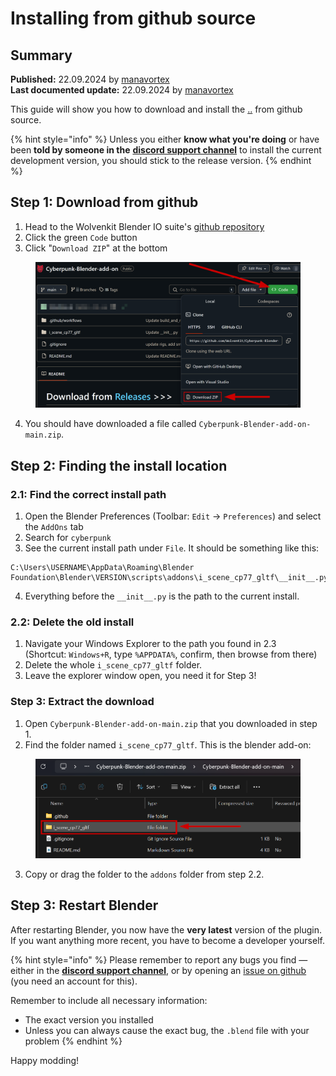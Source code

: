 # Installing from github source

## Summary

**Published:** 22.09.2024 by [manavortex](https://app.gitbook.com/u/NfZBoxGegfUqB33J9HXuCs6PVaC3 "mention")\
**Last documented update:** 22.09.2024 by [manavortex](https://app.gitbook.com/u/NfZBoxGegfUqB33J9HXuCs6PVaC3 "mention")

This guide will show you how to download and install the [..](../ "mention") from github source.&#x20;

{% hint style="info" %}
Unless you either **know what you're doing** or have been **told by someone in the** [**discord support channel**](https://discord.com/channels/717692382849663036/1033120509216444550) to install the current development version, you should stick to the release version.
{% endhint %}

## Step 1: Download from github

1. Head to the Wolvenkit Blender IO suite's [github repository](https://github.com/WolvenKit/Cyberpunk-Blender-add-on)
2. Click the green `Code` button
3. Click "`Download ZIP`" at the bottom

<figure><img src="../../../../.gitbook/assets/wolvenkit_blender_io_download_from_github.png" alt=""><figcaption></figcaption></figure>

4. You should have downloaded a file called `Cyberpunk-Blender-add-on-main.zip`.

## Step 2: Finding the install location

### 2.1: Find the correct install path

1. Open the Blender Preferences (Toolbar: `Edit` -> `Preferences`) and select the `AddOns` tab
2. Search for `cyberpunk`
3. See the current install path under `File`. It should be something like this:

```
C:\Users\USERNAME\AppData\Roaming\Blender Foundation\Blender\VERSION\scripts\addons\i_scene_cp77_gltf\__init__.py
```

4. Everything before the `__init__.py`  is the path to the current install.

### 2.2: Delete the old install

1. Navigate your Windows Explorer to the path you found in 2.3\
   (Shortcut: `Windows+R`, type  `%APPDATA%`, confirm, then browse from there)
2. Delete the whole `i_scene_cp77_gltf` folder.
3. Leave the explorer window open, you need it for Step 3!

### Step 3: Extract the download

1. Open `Cyberpunk-Blender-add-on-main.zip` that you downloaded in step 1.
2. Find the folder named  `i_scene_cp77_gltf`. This is the blender add-on:

<figure><img src="../../../../.gitbook/assets/wolvenkit_blender_io_find_subfolder.png" alt=""><figcaption></figcaption></figure>

3. Copy or drag the folder to the `addons` folder from step 2.2.&#x20;

## Step 3: Restart Blender

After restarting Blender, you now have the **very latest** version of the plugin. If you want anything more recent, you have to become a developer yourself.

{% hint style="info" %}
Please remember to report any bugs you find — either in the [**discord support channel**](https://discord.com/channels/717692382849663036/1033120509216444550), or by opening an [issue on github](https://github.com/WolvenKit/Cyberpunk-Blender-add-on/issues) (you need an account for this).

Remember to include all necessary information:&#x20;

* The exact version you installed
* Unless you can always cause the exact bug, the `.blend` file with your problem
{% endhint %}

Happy modding!
